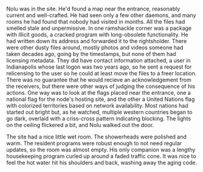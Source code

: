 Nolu was in the site. He'd found a map near the entrance, reasonably current and well-crafted. He had seen only a few other daemons, and many rooms he had found that nobody had visited in months. All the files had smelled stale and unpermissive. In one ramshackle corner was a package with illicit goods, a cracked program with long-obsolete functionality. He had written down its address and forwarded it to the rightsholder. There were other dusty files around, mostly photos and videos someone had taken decades ago, going by the timestamps, but none of them had licensing metadata. They did have contact information attached, a user in Indianapolis whose last logon was two years ago, so he sent a request for relicensing to the user so he could at least move the files to a freer location. There was no guarantee that he would recieve an acknowledgement from the receivers, but there were other ways of judging the consequence of his actions. One way was to look at the flags placed near the entrance, one a national flag for the node's hosting site, and the other a United Nations flag with colorized territories based on network availability. Most nations had started out bright but, as he watched, multiple western countries began to go dark, overlaid with a criss-cross pattern indicating blocking. The lights on the ceiling flickered a bit, and Nolu walked out the door.

The site had a nice little wet room. The showerheads were polished and warm. The resident programs were robust enough to not need regular updates, so the room was almost empty. His only companion was a lengthy housekeeping program curled up around a faded traffic cone. It was nice to feel the hot water hit his shoulders and back, washing away the aging code.
